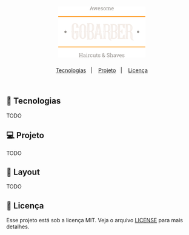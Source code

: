 <h1 align="center">
    <img alt="GoBarber" title="GoBarber" src=".github/Logo.png" />
</h1>

<p align="center">
  <a href="#-tecnologias">Tecnologias</a>&nbsp;&nbsp;&nbsp;|&nbsp;&nbsp;&nbsp;
  <a href="#-projeto">Projeto</a>&nbsp;&nbsp;&nbsp;|&nbsp;&nbsp;&nbsp;
  <a href="#memo-licença">Licença</a>
</p>

<br>

<!-- <p align="center">
  <img alt="Proffy" src=".github/proffy.png" width="100%">
</p> -->

## 🚀 Tecnologias

TODO

## 💻 Projeto

TODO

## 🔖 Layout

TODO

## :memo: Licença

Esse projeto está sob a licença MIT. Veja o arquivo [LICENSE](LICENSE.md) para mais detalhes.
